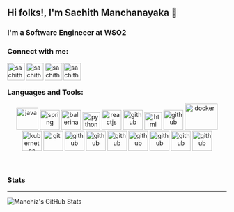 ## Hi folks!, I'm Sachith Manchanayaka 👋

### I'm a Software Engineeer at WSO2

### Connect with me:

[<img align="left" alt="sachith-manchanayaka_mail" src="https://www.vectorlogo.zone/logos/gmail/gmail-icon.svg" height="40" width="40"  />][gmail]
[<img align="left" alt="sachithmanchanayaka | LinkedIn" src="https://www.vectorlogo.zone/logos/linkedin/linkedin-icon.svg" height="40" width="40" />][linkedin]
[<img align="left" alt="sachith.manchanayaka" src="https://www.vectorlogo.zone/logos/facebook/facebook-icon.svg" height="40" width="40" />][facebook]
[<img align="left" alt="sachithmanchi | instagram"  src="https://www.vectorlogo.zone/logos/instagram/instagram-icon.svg" height="40" width="40"  />][instagram]


<br />
<br />

### Languages and Tools:

<p align="center">
    <img src="https://www.vectorlogo.zone/logos/java/java-icon.svg" alt="java" width="50" height="50"/> 
    <img src="https://www.vectorlogo.zone/logos/springio/springio-icon.svg" alt="spring" width="45" height="45"/>
    <img src="https://www.vectorlogo.zone/logos/nodejs/nodejs-icon.svg" alt="ballerina" width="45" height="45"/>
    <img src="https://www.vectorlogo.zone/logos/python/python-icon.svg" alt="python" width="40" height="40"/>
    <img src="https://www.vectorlogo.zone/logos/reactjs/reactjs-icon.svg" alt="reactjs" width="45" height="45"/>
    <img src="https://www.vectorlogo.zone/logos/flutterio/flutterio-icon.svg" alt="github" width="45" height="45"/> 
    <img src="https://www.vectorlogo.zone/logos/w3_html5/w3_html5-icon.svg" alt="html" width="40" height="40"/>
    <img src="https://www.vectorlogo.zone/logos/jenkins/jenkins-icon.svg" alt="github" width="45" height="45"/> 
    <img src="https://www.vectorlogo.zone/logos/docker/docker-icon.svg" alt="docker" width="75" height="60"/> 
    <img src="https://www.vectorlogo.zone/logos/kubernetes/kubernetes-icon.svg" alt="kubernetes" width="45" height="45"/>
    <img src="https://www.vectorlogo.zone/logos/git-scm/git-scm-icon.svg" alt="git" width="45" height="45"/> 
    <img src="https://www.vectorlogo.zone/logos/gitlab/gitlab-icon.svg" alt="github" width="45" height="45"/> 
    <img src="https://www.vectorlogo.zone/logos/github/github-icon.svg" alt="github" width="45" height="45"/> 
    <img src="https://www.vectorlogo.zone/logos/mongodb/mongodb-icon.svg" alt="github" width="45" height="45"/> 
    <img src="https://www.vectorlogo.zone/logos/mysql/mysql-icon.svg" alt="github" width="45" height="45"/> 
    <img src="https://www.vectorlogo.zone/logos/amazon_aws/amazon_aws-icon.svg" alt="github" width="45" height="45"/> 
    <img src="https://www.vectorlogo.zone/logos/google_cloud/google_cloud-icon.svg" alt="github" width="45" height="45"/> 
    <img src="https://www.vectorlogo.zone/logos/opencv/opencv-icon.svg" alt="github" width="45" height="45"/> 
</p>

<br />

### Stats
---

 <img align="left" alt="Manchiz's GitHub Stats" src="https://github-readme-stats.vercel.app/api?username=Manchiz&show_icons=true&hide_border=true" />



[gmail]: mailto:eng.smanchanayake@gmail.com
[facebook]: https://facebook.com/sachith.manchanayaka
[instagram]: https://instagram.com/sachith_manchi_
[linkedin]: https://linkedin.com/in/sachithmanchanayaka
[webdevplaylist]: https://www.youtube.com/playlist?list=PLkwxH9e_vrAJ0WbEsFA9W3I1W-g_BTsbt
[jsplaylist]: https://www.youtube.com/playlist?list=PLkwxH9e_vrALRJKu7wfXby3MKeflhTu6B
[cssplaylist]: https://www.youtube.com/playlist?list=PLkwxH9e_vrALSdvZuEh6gqQdmDoDIoqz4
[reactplaylist]: https://www.youtube.com/playlist?list=PLkwxH9e_vrAK4TdffpxKY3QGyHCpxFcQ0


